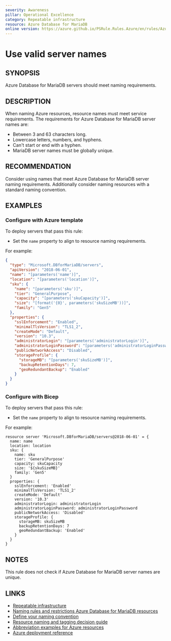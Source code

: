 ```yaml
---
severity: Awareness
pillar: Operational Excellence
category: Repeatable infrastructure
resource: Azure Database for MariaDB
online version: https://azure.github.io/PSRule.Rules.Azure/en/rules/Azure.MariaDB.ServerName/
---
```


# Use valid server names

## SYNOPSIS

Azure Database for MariaDB servers should meet naming requirements.

## DESCRIPTION

When naming Azure resources, resource names must meet service requirements.
The requirements for Azure Database for MariaDB server names are:

- Between 3 and 63 characters long.
- Lowercase letters, numbers, and hyphens.
- Can't start or end with a hyphen.
- MariaDB server names must be globally unique.

## RECOMMENDATION

Consider using names that meet Azure Database for MariaDB server naming requirements.
Additionally consider naming resources with a standard naming convention.

## EXAMPLES

### Configure with Azure template

To deploy servers that pass this rule:

- Set the `name` property to align to resource naming requirements.

For example:

```json
{
  "type": "Microsoft.DBforMariaDB/servers",
  "apiVersion": "2018-06-01",
  "name": "[parameters('name')]",
  "location": "[parameters('location')]",
  "sku": {
    "name": "[parameters('sku')]",
    "tier": "GeneralPurpose",
    "capacity": "[parameters('skuCapacity')]",
    "size": "[format('{0}', parameters('skuSizeMB'))]",
    "family": "Gen5"
  },
  "properties": {
    "sslEnforcement": "Enabled",
    "minimalTlsVersion": "TLS1_2",
    "createMode": "Default",
    "version": "10.3",
    "administratorLogin": "[parameters('administratorLogin')]",
    "administratorLoginPassword": "[parameters('administratorLoginPassword')]",
    "publicNetworkAccess": "Disabled",
    "storageProfile": {
      "storageMB": "[parameters('skuSizeMB')]",
      "backupRetentionDays": 7,
      "geoRedundantBackup": "Enabled"
    }
  }
}
```

### Configure with Bicep

To deploy servers that pass this rule:

- Set the `name` property to align to resource naming requirements.

For example:

```bicep
resource server 'Microsoft.DBforMariaDB/servers@2018-06-01' = {
  name: name
  location: location
  sku: {
    name: sku
    tier: 'GeneralPurpose'
    capacity: skuCapacity
    size: '${skuSizeMB}'
    family: 'Gen5'
  }
  properties: {
    sslEnforcement: 'Enabled'
    minimalTlsVersion: 'TLS1_2'
    createMode: 'Default'
    version: '10.3'
    administratorLogin: administratorLogin
    administratorLoginPassword: administratorLoginPassword
    publicNetworkAccess: 'Disabled'
    storageProfile: {
      storageMB: skuSizeMB
      backupRetentionDays: 7
      geoRedundantBackup: 'Enabled'
    }
  }
}
```

## NOTES

This rule does not check if Azure Database for MariaDB server names are unique.

## LINKS

- [Repeatable infrastructure](https://learn.microsoft.com/azure/architecture/framework/devops/automation-infrastructure)
- [Naming rules and restrictions Azure Database for MariaDB resources](https://learn.microsoft.com/azure/azure-resource-manager/management/resource-name-rules#microsoftdbformariadb)
- [Define your naming convention](https://learn.microsoft.com/azure/cloud-adoption-framework/ready/azure-best-practices/resource-naming)
- [Resource naming and tagging decision guide](https://learn.microsoft.com/azure/cloud-adoption-framework/ready/azure-best-practices/resource-naming-and-tagging-decision-guide)
- [Abbreviation examples for Azure resources](https://learn.microsoft.com/azure/cloud-adoption-framework/ready/azure-best-practices/resource-abbreviations)
- [Azure deployment reference](https://learn.microsoft.com/azure/templates/microsoft.dbformariadb/servers)
